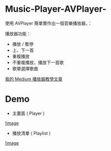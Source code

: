 # Music-Player-AVPlayer-



使用 AVPlayer 簡單實作出一個音樂播放器，：



播放器功能：

* 播放 / 暫停
* 上、下一首
* 重複播放
* 不重複播放，播放下一首歌
* 歌單選擇歌曲



[我的 Medium 播放器教學文章](https://medium.com/@JJeremy.XUE/swift-%E5%81%9A%E5%80%8B%E6%92%AD%E6%94%BE%E5%99%A8%E5%90%A7-%E8%A6%8F%E5%8A%83-%E4%BB%8B%E9%9D%A2%E7%AF%87-81b6d58cd713)



# Demo



* 主畫面 ( Player )

[!image](https://github.com/JeremyXue77/Music-Player-AVPlayer-/blob/master/Player.png)

* 播放清單 ( Playlist )

[!image](https://github.com/JeremyXue77/Music-Player-AVPlayer-/blob/master/Playlist.png)

